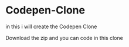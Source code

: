# Codepen-Clone

in this i will create the Codepen Clone

Download the zip and you can code in this clone
